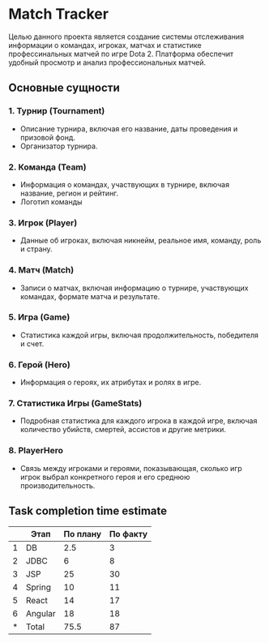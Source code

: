 # Match Tracker

Целью данного проекта является создание системы отслеживания информации о командах, игроках, матчах и статистике профессинальных матчей по игре Dota 2. Платформа обеспечит удобный просмотр и анализ профессиональных матчей.

## Основные сущности
### 1. Турнир (Tournament)
* Описание турнира, включая его название, даты проведения и призовой фонд.
* Организатор турнира.
### 2. Команда (Team)
* Информация о командах, участвующих в турнире, включая название, регион и рейтинг.
* Логотип команды
### 3. Игрок (Player)
* Данные об игроках, включая никнейм, реальное имя, команду, роль и страну.
### 4. Матч (Match)
* Записи о матчах, включая информацию о турнире, участвующих командах, формате матча и результате.
### 5. Игра (Game)
* Статистика каждой игры, включая продолжительность, победителя и счет.
### 6. Герой (Hero)
* Информация о героях, их атрибутах и ролях в игре.
### 7. Статистика Игры (GameStats)
* Подробная статистика для каждого игрока в каждой игре, включая количество убийств, смертей, ассистов и другие метрики.
### 8. PlayerHero
* Связь между игроками и героями, показывающая, сколько игр игрок выбрал конкретного героя и его среднюю производительность.

## Task completion time estimate

| |Этап|По плану|По факту|
|---|-----|-----|-----|
|1|DB|2.5|3|
|2|JDBC|6|8|
|3|JSP|25|30|
|4|Spring|10|11|
|5|React|14|17|
|6|Angular|18|18|
|*|Total|75.5|87|
